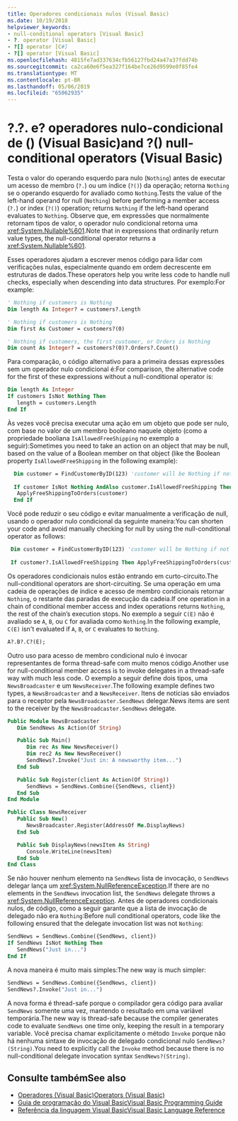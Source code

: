 ```yaml
---
title: Operadores condicionais nulos (Visual Basic)
ms.date: 10/19/2018
helpviewer_keywords:
- null-conditional operators [Visual Basic]
- ?. operator [Visual Basic]
- ?[] operator [C#]
- ?[] operator [Visual Basic]
ms.openlocfilehash: 4815fe7ad337634cfb56127fbd24a47a37fdd74b
ms.sourcegitcommit: ca2ca60e6f5ea327f164be7ce26d9599e0f85fe4
ms.translationtype: MT
ms.contentlocale: pt-BR
ms.lasthandoff: 05/06/2019
ms.locfileid: "65062935"
---
```

# <a name="-and--null-conditional-operators-visual-basic"></a><span data-ttu-id="e6f90-102">?.</span><span class="sxs-lookup"><span data-stu-id="e6f90-102">?.</span></span> <span data-ttu-id="e6f90-103">e? operadores nulo-condicional de () (Visual Basic)</span><span class="sxs-lookup"><span data-stu-id="e6f90-103">and ?() null-conditional operators (Visual Basic)</span></span>

<span data-ttu-id="e6f90-104">Testa o valor do operando esquerdo para nulo (`Nothing`) antes de executar um acesso de membro (`?.`) ou um índice (`?()`) da operação; retorna `Nothing` se o operando esquerdo for avaliado como `Nothing`.</span><span class="sxs-lookup"><span data-stu-id="e6f90-104">Tests the value of the left-hand operand for null (`Nothing`) before performing a member access (`?.`) or index (`?()`) operation; returns `Nothing` if the left-hand operand evaluates to `Nothing`.</span></span> <span data-ttu-id="e6f90-105">Observe que, em expressões que normalmente retornam tipos de valor, o operador nulo condicional retorna uma <xref:System.Nullable%601>.</span><span class="sxs-lookup"><span data-stu-id="e6f90-105">Note that in expressions that ordinarily return value types, the null-conditional operator returns a <xref:System.Nullable%601>.</span></span>

<span data-ttu-id="e6f90-106">Esses operadores ajudam a escrever menos código para lidar com verificações nulas, especialmente quando em ordem decrescente em estruturas de dados.</span><span class="sxs-lookup"><span data-stu-id="e6f90-106">These operators help you write less code to handle null checks, especially when descending into data structures.</span></span> <span data-ttu-id="e6f90-107">Por exemplo:</span><span class="sxs-lookup"><span data-stu-id="e6f90-107">For example:</span></span>

```vb
' Nothing if customers is Nothing  
Dim length As Integer? = customers?.Length  

' Nothing if customers is Nothing
Dim first As Customer = customers?(0)

' Nothing if customers, the first customer, or Orders is Nothing
Dim count As Integer? = customers?(0)?.Orders?.Count()   
```

<span data-ttu-id="e6f90-108">Para comparação, o código alternativo para a primeira dessas expressões sem um operador nulo condicional é:</span><span class="sxs-lookup"><span data-stu-id="e6f90-108">For comparison, the alternative code for the first of these expressions without a null-conditional operator is:</span></span>

```vb
Dim length As Integer
If customers IsNot Nothing Then
   length = customers.Length
End If
```

<span data-ttu-id="e6f90-109">Às vezes você precisa executar uma ação em um objeto que pode ser nulo, com base no valor de um membro booleano naquele objeto (como a propriedade booliana `IsAllowedFreeShipping` no exemplo a seguir):</span><span class="sxs-lookup"><span data-stu-id="e6f90-109">Sometimes you need to take an action on an object that may be null, based on the value of a Boolean member on that object (like the Boolean property `IsAllowedFreeShipping` in the following example):</span></span>

```vb
  Dim customer = FindCustomerByID(123) 'customer will be Nothing if not found.
  
  If customer IsNot Nothing AndAlso customer.IsAllowedFreeShipping Then
   ApplyFreeShippingToOrders(customer)
  End If
```

<span data-ttu-id="e6f90-110">Você pode reduzir o seu código e evitar manualmente a verificação de null, usando o operador nulo condicional da seguinte maneira:</span><span class="sxs-lookup"><span data-stu-id="e6f90-110">You can shorten your code and avoid manually checking for null by using the null-conditional operator as follows:</span></span>

```vb
 Dim customer = FindCustomerByID(123) 'customer will be Nothing if not found.
 
 If customer?.IsAllowedFreeShipping Then ApplyFreeShippingToOrders(customer)
```

<span data-ttu-id="e6f90-111">Os operadores condicionais nulos estão entrando em curto-circuito.</span><span class="sxs-lookup"><span data-stu-id="e6f90-111">The null-conditional operators are short-circuiting.</span></span>  <span data-ttu-id="e6f90-112">Se uma operação em uma cadeia de operações de índice e acesso de membro condicionais retornar `Nothing`, o restante das paradas de execução da cadeia.</span><span class="sxs-lookup"><span data-stu-id="e6f90-112">If one operation in a chain of conditional member access and index operations returns `Nothing`, the rest of the chain’s execution stops.</span></span>  <span data-ttu-id="e6f90-113">No exemplo a seguir `C(E)` não é avaliado se `A`, `B`, ou `C` for avaliada como `Nothing`.</span><span class="sxs-lookup"><span data-stu-id="e6f90-113">In the following example, `C(E)` isn't evaluated if `A`, `B`, or `C` evaluates to `Nothing`.</span></span>

```vb
A?.B?.C?(E);
```

<span data-ttu-id="e6f90-114">Outro uso para acesso de membro condicional nulo é invocar representantes de forma thread-safe com muito menos código.</span><span class="sxs-lookup"><span data-stu-id="e6f90-114">Another use for null-conditional member access is to invoke delegates in a thread-safe way with much less code.</span></span>  <span data-ttu-id="e6f90-115">O exemplo a seguir define dois tipos, uma `NewsBroadcaster` e um `NewsReceiver`.</span><span class="sxs-lookup"><span data-stu-id="e6f90-115">The following example defines two types, a `NewsBroadcaster` and a `NewsReceiver`.</span></span> <span data-ttu-id="e6f90-116">Itens de notícias são enviados para o receptor pela `NewsBroadcaster.SendNews` delegar.</span><span class="sxs-lookup"><span data-stu-id="e6f90-116">News items are sent to the receiver by the `NewsBroadcaster.SendNews` delegate.</span></span>

```vb
Public Module NewsBroadcaster
   Dim SendNews As Action(Of String) 

   Public Sub Main()
      Dim rec As New NewsReceiver()
      Dim rec2 As New NewsReceiver()
      SendNews?.Invoke("Just in: A newsworthy item...")
   End Sub

   Public Sub Register(client As Action(Of String))
      SendNews = SendNews.Combine({SendNews, client})
   End Sub
End Module

Public Class NewsReceiver
   Public Sub New()
      NewsBroadcaster.Register(AddressOf Me.DisplayNews)
   End Sub

   Public Sub DisplayNews(newsItem As String)
      Console.WriteLine(newsItem)
   End Sub
End Class
```

<span data-ttu-id="e6f90-117">Se não houver nenhum elemento na `SendNews` lista de invocação, o `SendNews` delegar lança um <xref:System.NullReferenceException>.</span><span class="sxs-lookup"><span data-stu-id="e6f90-117">If there are no elements in the `SendNews` invocation list, the `SendNews` delegate throws a <xref:System.NullReferenceException>.</span></span> <span data-ttu-id="e6f90-118">Antes de operadores condicionais nulos, de código, como a seguir garante que a lista de invocação de delegado não era `Nothing`:</span><span class="sxs-lookup"><span data-stu-id="e6f90-118">Before null conditional operators, code like the following ensured that the delegate invocation list was not `Nothing`:</span></span>

```vb  
SendNews = SendNews.Combine({SendNews, client})  
If SendNews IsNot Nothing Then 
   SendNews("Just in...")
End If
```

<span data-ttu-id="e6f90-119">A nova maneira é muito mais simples:</span><span class="sxs-lookup"><span data-stu-id="e6f90-119">The new way is much simpler:</span></span>  

```vb
SendNews = SendNews.Combine({SendNews, client})  
SendNews?.Invoke("Just in...")
```

<span data-ttu-id="e6f90-120">A nova forma é thread-safe porque o compilador gera código para avaliar `SendNews` somente uma vez, mantendo o resultado em uma variável temporária.</span><span class="sxs-lookup"><span data-stu-id="e6f90-120">The new way is thread-safe because the compiler generates code to evaluate `SendNews` one time only, keeping the result in a temporary variable.</span></span> <span data-ttu-id="e6f90-121">Você precisa chamar explicitamente o método `Invoke` porque não há nenhuma sintaxe de invocação de delegado condicional nulo `SendNews?(String)`.</span><span class="sxs-lookup"><span data-stu-id="e6f90-121">You need to explicitly call the `Invoke` method because there is no null-conditional delegate invocation syntax `SendNews?(String)`.</span></span>  

## <a name="see-also"></a><span data-ttu-id="e6f90-122">Consulte também</span><span class="sxs-lookup"><span data-stu-id="e6f90-122">See also</span></span>

- [<span data-ttu-id="e6f90-123">Operadores (Visual Basic)</span><span class="sxs-lookup"><span data-stu-id="e6f90-123">Operators (Visual Basic)</span></span>](index.md)
- [<span data-ttu-id="e6f90-124">Guia de programação do Visual Basic</span><span class="sxs-lookup"><span data-stu-id="e6f90-124">Visual Basic Programming Guide</span></span>](../../../visual-basic/programming-guide/index.md)
- [<span data-ttu-id="e6f90-125">Referência da linguagem Visual Basic</span><span class="sxs-lookup"><span data-stu-id="e6f90-125">Visual Basic Language Reference</span></span>](../../../visual-basic/language-reference/index.md)
